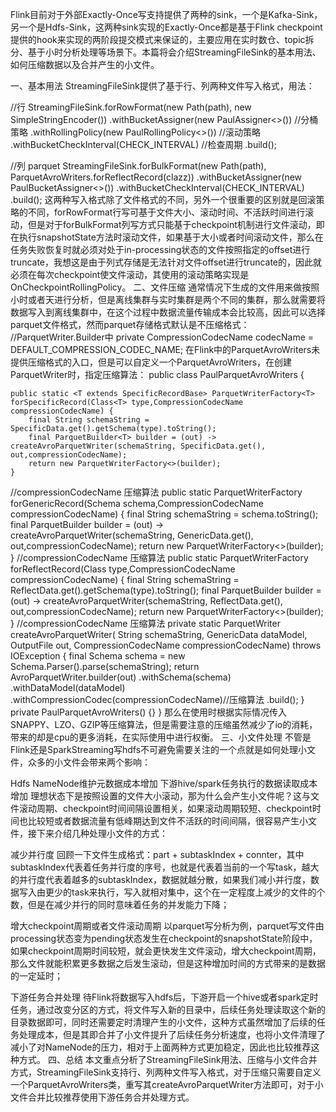 Flink目前对于外部Exactly-Once写支持提供了两种的sink，一个是Kafka-Sink，另一个是Hdfs-Sink，这两种sink实现的Exactly-Once都是基于Flink checkpoint提供的hook来实现的两阶段提交模式来保证的，主要应用在实时数仓、topic拆分、基于小时分析处理等场景下。本篇将会介绍StreamingFileSink的基本用法、如何压缩数据以及合并产生的小文件。

一、基本用法
StreamingFileSink提供了基于行、列两种文件写入格式，用法：

//行
StreamingFileSink.forRowFormat(new Path(path),
new SimpleStringEncoder<T>())
.withBucketAssigner(new PaulAssigner<>()) //分桶策略
.withRollingPolicy(new PaulRollingPolicy<>()) //滚动策略
.withBucketCheckInterval(CHECK_INTERVAL) //检查周期
.build();

//列 parquet
StreamingFileSink.forBulkFormat(new Path(path),
ParquetAvroWriters.forReflectRecord(clazz))
.withBucketAssigner(new PaulBucketAssigner<>())
.withBucketCheckInterval(CHECK_INTERVAL)
.build();
这两种写入格式除了文件格式的不同，另外一个很重要的区别就是回滚策略的不同，forRowFormat行写可基于文件大小、滚动时间、不活跃时间进行滚动，但是对于forBulkFormat列写方式只能基于checkpoint机制进行文件滚动，即在执行snapshotState方法时滚动文件，如果基于大小或者时间滚动文件，那么在任务失败恢复时就必须对处于in-processing状态的文件按照指定的offset进行truncate，我想这是由于列式存储是无法针对文件offset进行truncate的，因此就必须在每次checkpoint使文件滚动，其使用的滚动策略实现是OnCheckpointRollingPolicy。
二、文件压缩
通常情况下生成的文件用来做按照小时或者天进行分析，但是离线集群与实时集群是两个不同的集群，那么就需要将数据写入到离线集群中，在这个过程中数据流量传输成本会比较高，因此可以选择parquet文件格式，然而parquet存储格式默认是不压缩格式：
//ParquetWriter.Builder中
private CompressionCodecName codecName = DEFAULT_COMPRESSION_CODEC_NAME;
在Flink中的ParquetAvroWriters未提供压缩格式的入口，但是可以自定义一个ParquetAvroWriters，在创建ParquetWriter时，指定压缩算法：
public class PaulParquetAvroWriters {

    public static <T extends SpecificRecordBase> ParquetWriterFactory<T> forSpecificRecord(Class<T> type,CompressionCodecName compressionCodecName) {
        final String schemaString = SpecificData.get().getSchema(type).toString();
        final ParquetBuilder<T> builder = (out) -> createAvroParquetWriter(schemaString, SpecificData.get(), out,compressionCodecName);
        return new ParquetWriterFactory<>(builder);
    }
//compressionCodecName 压缩算法
public static ParquetWriterFactory<GenericRecord> forGenericRecord(Schema schema,CompressionCodecName compressionCodecName) {
final String schemaString = schema.toString();
final ParquetBuilder<GenericRecord> builder = (out) -> createAvroParquetWriter(schemaString, GenericData.get(), out,compressionCodecName);
return new ParquetWriterFactory<>(builder);
}
//compressionCodecName 压缩算法
public static <T> ParquetWriterFactory<T> forReflectRecord(Class<T> type,CompressionCodecName compressionCodecName) {
final String schemaString = ReflectData.get().getSchema(type).toString();
final ParquetBuilder<T> builder = (out) -> createAvroParquetWriter(schemaString, ReflectData.get(), out,compressionCodecName);
return new ParquetWriterFactory<>(builder);
}
//compressionCodecName 压缩算法
private static <T> ParquetWriter<T> createAvroParquetWriter(
String schemaString,
GenericData dataModel,
OutputFile out,
CompressionCodecName compressionCodecName) throws IOException {
final Schema schema = new Schema.Parser().parse(schemaString);
return AvroParquetWriter.<T>builder(out)
.withSchema(schema)
.withDataModel(dataModel)
.withCompressionCodec(compressionCodecName)//压缩算法
.build();
}
private PaulParquetAvroWriters() {}
}
那么在使用时根据实际情况传入SNAPPY、LZO、GZIP等压缩算法，但是需要注意的压缩虽然减少了io的消耗，带来的却是cpu的更多消耗，在实际使用中进行权衡。
三、小文件处理
不管是Flink还是SparkStreaming写hdfs不可避免需要关注的一个点就是如何处理小文件，众多的小文件会带来两个影响：

Hdfs NameNode维护元数据成本增加
下游hive/spark任务执行的数据读取成本增加
理想状态下是按照设置的文件大小滚动，那为什么会产生小文件呢？这与文件滚动周期、checkpoint时间间隔设置相关，如果滚动周期较短、checkpoint时间也比较短或者数据流量有低峰期达到文件不活跃的时间间隔，很容易产生小文件，接下来介绍几种处理小文件的方式：

减少并行度
回顾一下文件生成格式：part + subtaskIndex + connter，其中subtaskIndex代表着任务并行度的序号，也就是代表着当前的一个写task，越大的并行度代表着越多的subtaskIndex，数据就越分散，如果我们减小并行度，数据写入由更少的task来执行，写入就相对集中，这个在一定程度上减少的文件的个数，但是在减少并行的同时意味着任务的并发能力下降；

增大checkpoint周期或者文件滚动周期
以parquet写分析为例，parquet写文件由processing状态变为pending状态发生在checkpoint的snapshotState阶段中，如果checkpoint周期时间较短，就会更快发生文件滚动，增大checkpoint周期，那么文件就能积累更多数据之后发生滚动，但是这种增加时间的方式带来的是数据的一定延时；

下游任务合并处理
待Flink将数据写入hdfs后，下游开启一个hive或者spark定时任务，通过改变分区的方式，将文件写入新的目录中，后续任务处理读取这个新的目录数据即可，同时还需要定时清理产生的小文件，这种方式虽然增加了后续的任务处理成本，但是其即合并了小文件提升了后续任务分析速度，也将小文件清理了减小了对NameNode的压力，相对于上面两种方式更加稳定，因此也比较推荐这种方式。
四、总结
本文重点分析了StreamingFileSink用法、压缩与小文件合并方式，StreamingFileSink支持行、列两种文件写入格式，对于压缩只需要自定义一个ParquetAvroWriters类，重写其createAvroParquetWriter方法即可，对于小文件合并比较推荐使用下游任务合并处理方式。
